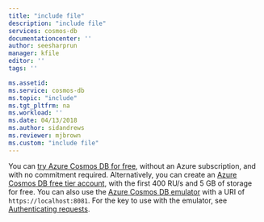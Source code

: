 ```yaml
---
title: "include file"
description: "include file"
services: cosmos-db
documentationcenter: ''
author: seesharprun
manager: kfile
editor: ''
tags: ''

ms.assetid:
ms.service: cosmos-db
ms.topic: "include"
ms.tgt_pltfrm: na
ms.workload: ''
ms.date: 04/13/2018
ms.author: sidandrews
ms.reviewer: mjbrown
ms.custom: "include file"
---
```


You can [try Azure Cosmos DB for free](/azure/cosmos-db/try-free), without an Azure subscription, and with no commitment required. Alternatively, you can create an [Azure Cosmos DB free tier account](../optimize-dev-test.md#azure-cosmos-db-free-tier), with the first 400 RU/s and 5 GB of storage for free. You can also use the [Azure Cosmos DB emulator](../local-emulator.md) with a URI of `https://localhost:8081`. For the key to use with the emulator, see [Authenticating requests](../local-emulator.md#authenticate-requests).

